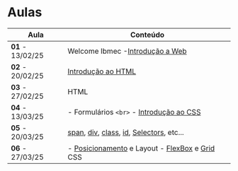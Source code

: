 # Aulas

| Aula                     | Conteúdo    |
| ------------------------ | ----------- |
| __01__ - 13/02/25 | Welcome Ibmec -[Introdução a Web](../docs/01_Introducao_WEB.pdf)                                     |
| __02__ - 20/02/25 | [Introdução ao HTML](../docs/02_Introducao_HTML.pdf)                                     |
| __03__ - 27/02/25 | HTML               |
| __04__ - 13/03/25 | - Formulários `<br>` - [Introdução ao CSS](../docs/03_Introducao_CSS.pdf)                   |
| __05__ - 20/03/25 | [span](https://www.w3schools.com/tags/tag_span.asp), [div](https://www.w3schools.com/html/html_div.asp), [class](https://www.w3schools.com/html/html_classes.asp), [id](https://www.w3schools.com/html/html_id.asp), [Selectors](https://www.w3schools.com/css/css_selectors.asp), etc... |
| __06__ - 27/03/25 | - [Posicionamento](https://jonh-carvalho.github.io/DW_24.2_8003/_Disciplina/Roteiros/posicionamento/) e Layout - [FlexBox](https://jonh-carvalho.github.io/DW_24.2_8003/_Disciplina/Roteiros/posicionamento/) e [Grid](https://jonh-carvalho.github.io/DW_24.2_8003/_Disciplina/Roteiros/grid/) CSS |

<!--
| __06__ - 11/09/24     | [Posicionamento](https://jonh-carvalho.github.io/DW_24.2_8003/_Disciplina/Roteiros/posicionamento/) e Layout - [FlexBox](https://jonh-carvalho.github.io/DW_24.2_8003/_Disciplina/Roteiros/posicionamento/) e [Grid](https://jonh-carvalho.github.io/DW_24.2_8003/_Disciplina/Roteiros/grid/) CSS |

| __07__ - 18/09/24     | [Responsividade](https://jonh-carvalho.github.io/DW_24.2_8003/_Disciplina/Roteiros/siteresponsivo/)                                                                                                                                                                                          |
| __08__ - 25/09/24     | AP1   |

| __09__ - 02/10/24     | [Introdução ao Javascript](./docs/04_Introducao_JavaScript.pdf)  |

| __10__ - 09/10/24     | Javascript - [Variáveis](https://developer.mozilla.org/pt-BR/docs/Web/JavaScript/Guide/Grammar_and_types) - [String]() - [Array](./Roteiros/js/array.md)  |

| __11__ - 16/10/24     | Javascript - [Fundamentos Objetos](https://www.w3schools.com/js/js_objects.asp) - Básico [Objetos](https://developer.mozilla.org/pt-BR/docs/Learn/JavaScript/Objects/Basics)  |

| __12__ - 23/10/24     | Javascript - [Set e Map](./Roteiros/js/map.md) - [Formulários](./Roteiros/js/forms.md) |

| __13__ - 30/10/24     |  Javascript - [Fetch](https://jonh-carvalho.github.io/DW_24.2_8003/_Disciplina/Roteiros/js/07_Fetch/)   -  [Lendo Json](https://jonh-carvalho.github.io/DW_24.2_8003/_Disciplina/Roteiros/js/08_Lendo%20Json/)|

| __14__ - 06/11/24     | Javascript - [Fetch/API](https://jonh-carvalho.github.io/DW_24.2_8003/_Disciplina/Roteiros/js/09_FetchApi/)  |

| __15__ - 13/11/24     | [Manipulando Html com js](https://jonh-carvalho.github.io/DW_24.2_8003/_Disciplina/Roteiros/js/11_FormsJS/)    |

| __16__ - 20/11/24     | Feriado  |

| __17__ - 27/11/24     | AP2      |

| __18__ - 04/12/24     | AS -  Toda matéria (objetivas, discursivas e desenvolvimento)   |
-->
